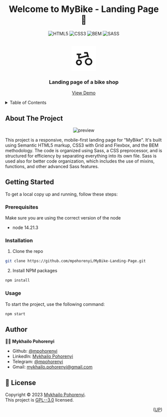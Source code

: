 <a name="readme-top"></a>

<h1 align="center">Welcome to MyBike - Landing Page 👋</h1>
<div align="center">

  ![HTML5](https://img.shields.io/badge/html5-%23E34F26.svg?style=for-the-badge&logo=html5&logoColor=white)
  ![CSS3](https://img.shields.io/badge/css3-%231572B6.svg?style=for-the-badge&logo=css3&logoColor=white)
  ![BEM](https://img.shields.io/badge/BEM-000000.svg?style=for-the-badge&logo=BEM&logoColor=white)
  ![SASS](https://img.shields.io/badge/SASS-hotpink.svg?style=for-the-badge&logo=SASS&logoColor=white)
</div>

<!-- PROJECT LOGO -->
<br />
<div align="center">
  <a href="https://github.com/mpohorenyi/MyBike-Landing-Page">
    <img src="src/images/icon/favicon.svg" alt="Logo" width="80" height="80">
  </a>

  <h3 align="center">Landing page of a bike shop</h3>

  <p align="center">
    <a href="https://mpohorenyi.github.io/MyBike-Landing-Page/">View Demo</a>
  </p>
</div>

<!-- TABLE OF CONTENTS -->
<details>
  <summary>Table of Contents</summary>
  <ol>
    <li>
      <a href="#about-the-project">About The Project</a>
    </li>
    <li>
      <a href="#getting-started">Getting Started</a>
      <ul>
        <li><a href="#prerequisites">Prerequisites</a></li>
        <li><a href="#installation">Installation</a></li>
        <li><a href="#usage">Usage</a></li>
      </ul>
    </li>
    <li><a href="#author">Author</a></li>
  </ol>
</details>

<!-- ABOUT THE PROJECT -->
## About The Project
<div align="center">

  ![preview](https://media.giphy.com/media/v1.Y2lkPTc5MGI3NjExdXM5MHk3N3g4aWNlczc1czN3dXJzMW0ycDI5MDBuczdkcTZxcTlycyZlcD12MV9pbnRlcm5hbF9naWZfYnlfaWQmY3Q9Zw/ElNJiLVuExn3LOHk3X/giphy-downsized-large.gif)
</div>

This project is a responsive, mobile-first landing page for "MyBike". It's built using Semantic HTML5 markup, CSS3 with Grid and Flexbox, and the BEM methodology. The code is organized using Sass, a CSS preprocessor, and is structured for efficiency by separating everything into its own file. Sass is used also for better code organization, which includes the use of mixins, functions, and other advanced Sass features.

<!-- GETTING STARTED -->
## Getting Started

To get a local copy up and running, follow these steps:

### Prerequisites

Make sure you are using the correct version of the node
* node 14.21.3

### Installation

1. Clone the repo
  ```sh
  git clone https://github.com/mpohorenyi/MyBike-Landing-Page.git
  ```
2. Install NPM packages
  ```sh
  npm install
  ```

<!-- USAGE EXAMPLES -->
### Usage

To start the project, use the following command: <br />
  ```sh
  npm start
  ```

## Author

👨‍💼 **Mykhailo Pohorenyi**

* Github: [@mpohorenyi](https://github.com/mpohorenyi)
* LinkedIn: [Mykhailo Pohorenyi](https://www.linkedin.com/in/mykhailo-pohorenyi/)
* Telegram: [@mpohorenyi](https://t.me/mpohorenyi)
* Gmail: mykhailo.pohorenyi@gmail.com

## 📝 License

Copyright © 2023 [Mykhailo Pohorenyi](https://github.com/mpohorenyi).<br />
This project is [GPL--3.0](https://github.com/mpohorenyi/MyBike-Landing-Page/blob/master/LICENSE) licensed.

<p align="right">(<a href="#readme-top">UP</a>)</p>
